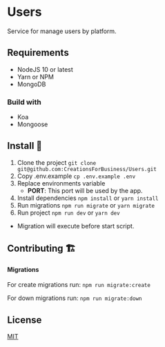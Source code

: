 # Users

Service for manage users by platform.

## Requirements
* NodeJS 10 or latest
* Yarn or NPM
* MongoDB

### Build with
* Koa
* Mongoose

## Install 🚀

1. Clone the project
`git clone git@github.com:CreationsForBusiness/Users.git`
1. Copy .env.example
`cp .env.example .env`
1. Replace environments variable
   * **PORT**: This port will be used by the app.
1. Install dependencies
`npm install` or `yarn install`
1. Run migrations
`npm run migrate` or `yarn migrate`
1. Run project
`npm run dev` or `yarn dev`

* Migration will execute before start script.

## Contributing 🏗
#### Migrations
For create migrations run: `npm run migrate:create`

For down migrations run: `npm run migrate:down`

## License
[MIT](https://choosealicense.com/licenses/mit/)
